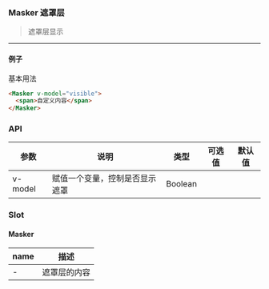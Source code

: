 ### Masker 遮罩层

> 遮罩层显示

------

#### 例子

基本用法

```html
<Masker v-model="visible">
  <span>自定义内容</span>
</Masker>
```

### API
| 参数 | 说明 | 类型 | 可选值 | 默认值 |
|------|-------|---------|-------|--------|
| v-model | 赋值一个变量，控制是否显示遮罩 | Boolean | | |

### Slot

#### Masker
| name | 描述 |
|------|--------|
| - | 遮罩层的内容 |
